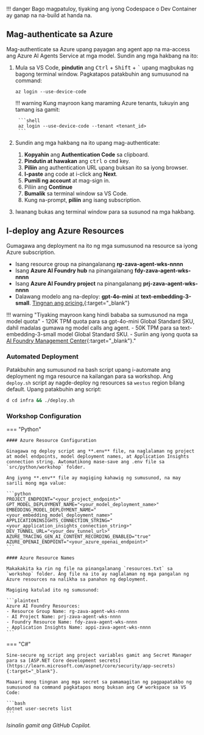 !!! danger 
    Bago magpatuloy, tiyaking ang iyong Codespace o Dev Container ay ganap na na-build at handa na.

## Mag-authenticate sa Azure

Mag-authenticate sa Azure upang payagan ang agent app na ma-access ang Azure AI Agents Service at mga model. Sundin ang mga hakbang na ito:

1. Mula sa VS Code, **pindutin** ang <kbd>Ctrl</kbd> + <kbd>Shift</kbd> + <kbd>`</kbd> upang magbukas ng bagong terminal window. Pagkatapos patakbuhin ang sumusunod na command:

    ```shell
    az login --use-device-code
    ```

    !!! warning
        Kung mayroon kang maraming Azure tenants, tukuyin ang tamang isa gamit:

        ```shell
        az login --use-device-code --tenant <tenant_id>
        ```

2. Sundin ang mga hakbang na ito upang mag-authenticate:

    1. **Kopyahin** ang **Authentication Code** sa clipboard.
    2. **Pindutin at hawakan** ang <kbd>ctrl</kbd> o <kbd>cmd</kbd> key.
    3. **Piliin** ang authentication URL upang buksan ito sa iyong browser.
    4. **I-paste** ang code at i-click ang **Next**.
    5. **Pumili ng account** at mag-sign in.
    6. Piliin ang **Continue**
    7. **Bumalik** sa terminal window sa VS Code.
    8. Kung na-prompt, **piliin** ang isang subscription.

3. Iwanang bukas ang terminal window para sa susunod na mga hakbang.

## I-deploy ang Azure Resources

Gumagawa ang deployment na ito ng mga sumusunod na resource sa iyong Azure subscription.

- Isang resource group na pinangalanang **rg-zava-agent-wks-nnnn**
- Isang **Azure AI Foundry hub** na pinangalanang **fdy-zava-agent-wks-nnnn**
- Isang **Azure AI Foundry project** na pinangalanang **prj-zava-agent-wks-nnnn**
- Dalawang modelo ang na-deploy: **gpt-4o-mini** at **text-embedding-3-small**. [Tingnan ang pricing.](https://azure.microsoft.com/pricing/details/cognitive-services/openai-service/){:target="_blank"}

!!! warning "Tiyaking mayroon kang hindi bababa sa sumusunod na mga model quota"
    - 120K TPM quota para sa gpt-4o-mini Global Standard SKU, dahil madalas gumawa ng model calls ang agent.
    - 50K TPM para sa text-embedding-3-small model Global Standard SKU.
    - Suriin ang iyong quota sa [AI Foundry Management Center](https://ai.azure.com/managementCenter/quota){:target="_blank"}."

### Automated Deployment

Patakbuhin ang sumusunod na bash script upang i-automate ang deployment ng mga resource na kailangan para sa workshop. Ang `deploy.sh` script ay nagde-deploy ng resources sa `westus` region bilang default. Upang patakbuhin ang script:

```bash
d cd infra && ./deploy.sh
```

<!-- !!! note "Sa Windows, patakbuhin ang `deploy.ps1` sa halip na `deploy.sh`" -->

### Workshop Configuration

=== "Python"

    #### Azure Resource Configuration

    Ginagawa ng deploy script ang **.env** file, na naglalaman ng project at model endpoints, model deployment names, at Application Insights connection string. Awtomatikong mase-save ang .env file sa `src/python/workshop` folder. 
    
    Ang iyong **.env** file ay magiging kahawig ng sumusunod, na may sarili mong mga value:

    ```python
    PROJECT_ENDPOINT="<your_project_endpoint>"
    GPT_MODEL_DEPLOYMENT_NAME="<your_model_deployment_name>"
    EMBEDDING_MODEL_DEPLOYMENT_NAME="<your_embedding_model_deployment_name>"
    APPLICATIONINSIGHTS_CONNECTION_STRING="<your_application_insights_connection_string>"
    DEV_TUNNEL_URL="<your_dev_tunnel_url>"
    AZURE_TRACING_GEN_AI_CONTENT_RECORDING_ENABLED="true"
    AZURE_OPENAI_ENDPOINT="<your_azure_openai_endpoint>"
    ```

    #### Azure Resource Names

    Makakakita ka rin ng file na pinangalanang `resources.txt` sa `workshop` folder. Ang file na ito ay naglalaman ng mga pangalan ng Azure resources na nalikha sa panahon ng deployment. 

    Magiging katulad ito ng sumusunod:

    ```plaintext
    Azure AI Foundry Resources:
    - Resource Group Name: rg-zava-agent-wks-nnnn
    - AI Project Name: prj-zava-agent-wks-nnnn
    - Foundry Resource Name: fdy-zava-agent-wks-nnnn
    - Application Insights Name: appi-zava-agent-wks-nnnn
    ```

=== "C#"

    Sine-secure ng script ang project variables gamit ang Secret Manager para sa [ASP.NET Core development secrets](https://learn.microsoft.com/aspnet/core/security/app-secrets){:target="_blank"}.

    Maaari mong tingnan ang mga secret sa pamamagitan ng pagpapatakbo ng sumusunod na command pagkatapos mong buksan ang C# workspace sa VS Code:

    ```bash
    dotnet user-secrets list
    ```

*Isinalin gamit ang GitHub Copilot.*

